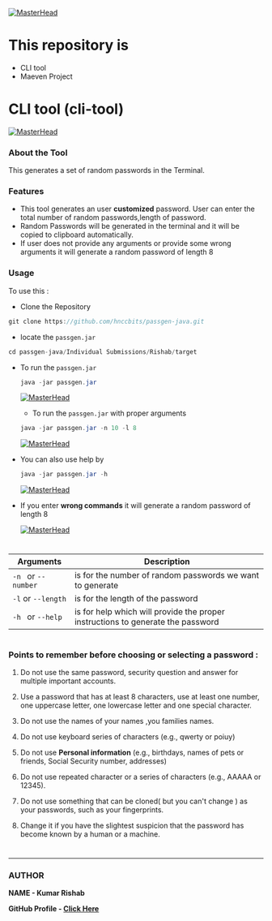 [![MasterHead](https://github.com/rishab0902/passgen-java/blob/master/Individual%20Submissions/Rishab/Markdown/Passgen-java.jpg?raw=true)](https://username.github.io)

# This repository is 
 - CLI tool
 - Maeven Project
#

# CLI tool **(cli-tool)**

[![MasterHead](https://github.com/rishab0902/passgen-java/blob/master/Individual%20Submissions/Rishab/Markdown/markdownf2.png?raw=true)](https://username.github.io)


### About the Tool
This generates a set of random passwords in the Terminal.


### Features
 - This tool generates an user **customized** password. User can enter the total number of random passwords,length of password.
 - Random Passwords will be generated in the terminal and it will be copied to clipboard automatically.
 - If user does not provide any arguments or provide some wrong arguments it will generate a random password of length 8

### Usage
 To use this :
  - Clone the Repository
  ```java
  git clone https://github.com/hnccbits/passgen-java.git
  ```
  - locate the `passgen.jar`
  ```java
  cd passgen-java/Individual Submissions/Rishab/target
  ```
- To run the `passgen.jar`
  ```java
  java -jar passgen.jar 
  ```
  [![MasterHead](https://github.com/rishab0902/passgen-java/blob/master/Individual%20Submissions/Rishab/Markdown/markdownf1.png?raw=true)](https://username.github.io)
  - To run the `passgen.jar` with proper arguments
  ```java
  java -jar passgen.jar -n 10 -l 8
   ```
  [![MasterHead](https://github.com/rishab0902/passgen-java/blob/master/Individual%20Submissions/Rishab/Markdown/markdown2.png?raw=true)](https://username.github.io)
- You can also use help by 
  ```java
  java -jar passgen.jar -h
  ```
  [![MasterHead](https://github.com/rishab0902/passgen-java/blob/master/Individual%20Submissions/Rishab/Markdown/markdownf3.png?raw=true)](https://username.github.io)

- If you enter **wrong commands** it will generate a random password of length 8

  [![MasterHead](https://github.com/rishab0902/passgen-java/blob/master/Individual%20Submissions/Rishab/Markdown/markdownf4.png?raw=true)](https://username.github.io)


 
 
 # 
 
| Arguments            |       Description                                                                                  |
| ---------------------|----------------------------------------------------------------------------------------------------| 
|`-n ` or `--number ` | is for the number of random passwords we want to generate |  
|`-l` or `--length` | is for the length of the password |
|`-h ` or `--help `  | is for help which will provide the proper instructions to generate the password|



#



### Points to remember before choosing or selecting a password :
1. Do not use the same password, security question and answer for multiple important accounts.
2. Use a password that has at least 8 characters, use at least one number, one uppercase letter, one lowercase letter and one special character.
3. Do not use the names of your names ,you families names.
4. Do not use keyboard series of characters (e.g., qwerty or poiuy)
5. Do not use **Personal information** (e.g., birthdays, names of pets or friends, Social Security number, addresses)
6. Do not use repeated character or a series of characters (e.g., AAAAA or 12345).

7. Do not use something that can be cloned( but you can't change ) as your passwords, such as your fingerprints.

8. Change it if you have the slightest suspicion that the password has become known by a human or a machine. 


#


# 
-----------------------------------------------------------------------------------------------------------------------------------------------------------------
### AUTHOR
**NAME - Kumar Rishab**

**GitHub Profile - [Click Here](https://github.com/rishab0902)**
